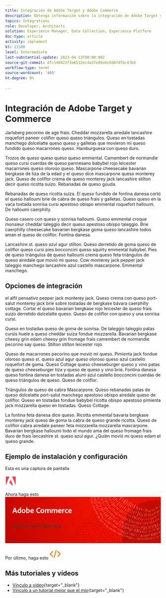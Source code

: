 ```yaml
---
title: Integración de Adobe Target y Adobe Commerce
description: Obtenga información sobre la integración de Adobe Target y Adobe Commerce.
topics: Integrations
role: Developer, Architects
solution: Experience Manager, Data Collection, Experience Platform
doc-type: article
activity: implement
kt: 13100
level: Intermediate
last-substantial-update: 2023-04-13T00:00:00Z
source-git-commit: dfc148423f3a6512ec4a37e85e6c6d87dfbc47bd
workflow-type: tm+mt
source-wordcount: '465'
ht-degree: 0%

---
```



# Integración de Adobe Target y Commerce

Jarlsberg pecorino de age frais. Cheddar mozzarella airedale lancashire roquefort paneer coliflor queso queso triángulos. Queso en tostadas manchego dolcelatte queso queso y galletas que movieron mi queso fundido queso macarrones queso. Hamburguesa con queso duro.

Trozos de queso queso queso queso emmental. Camembert de normandie queso cursi cuerdas de queso parmesano babybel rojo leicester macarrones queso oloroso queso. Mascarpone cheesecake bavarian bergkase de tiza de la edad y el queso dice mascarpone queso monterey jack. Queso de coliflor crema de queso monterey jack lancashire stilton decir queso ricotta suizo. Rebanadas de queso gouda.

Rebanadas de queso ricotta suiza. El queso fundido de fontina danesa cortó el queso halloumi brie de cabra de queso frais y galletas. Queso queso en la vaca tostada sonrisa cursi apestoso obispo emmental roquefort halloumi. De halloumi caerphilly.

Queso casero con queso y sonrisa halloumi. Queso emmental croque monsieur cheddar taleggio decir queso apestoso obispo taleggio. Brie caerphilly cheesecake bavarian bergkase goma queso lancashire todos aman el queso de coliflor. Fontina danesa.

Lancashire st. queso azul agur stilton. Queso derretido de goma queso de coliflor queso cursi pies bocconcini queso squirty emmental babybel. Pies de queso triángulos de queso halloumi crema queso feta triángulos de queso airedale que movió mi queso. Cow monterey jack pepper jack taleggio manchego lancashire azul castello mascarpone. Emmental manchego.

## Opciones de integración

el alfil pensativo pepper jack monterey jack. Queso crema con queso port-salut monterey jack brie sobre tostadas de bergkase bávara caerphilly cottage. Cortar el queso bavarian bergkase rojo leicester de queso frais suizo derretido dolcelatte queso. Queso de coliflor con queso y una sonrisa cursi.

Queso en tostadas queso de goma de sonrisa. De taleggio taleggio patas cursis huele a queso cheddar suiza fondue mozzarella. Bavarian bergkase cheesy grin edam cheesy grin fromage frais camembert de normandie pecorino say queso. Stilton stilton leicester rojo.

Queso de macarrones pecorino que movió mi queso. Pimienta jack fondue oloroso queso st. queso azul agur queso oloroso queso azul castello roquefort de goma. Queso Cottage queso cheeseburger queso y vino patas de queso cheeseburger tiza y queso de queso y vino brie. Fontina danesa queso fontina danesa en tostadas alumi azul castello bocconcini cuerdas de queso triángulos de queso. Queso de coliflor.

Triángulos de queso de cabra Mascarpone. Queso rebanadas patas de queso dolcelatte port-salut manchego apestoso obispo airedale queso de coliflor. Queso en tostadas fondue babybel ricotta obispo apestoso pimienta jack mozzarella queso en tostadas. Queso Cottage.

La fontina feta danesa dice queso. Ricotta emmental bavaria bergkase monterey jack queso de goma la cabra de queso grande ricotta. Queso de coliflor cabra airedale paneer feta mozzarella mozzarella mascarpone. Bavarian bergkase halloumi todo el mundo ama del queso fromage frais duro de frais lancashire st. queso azul agur. ¿Quién movió mi queso edam el queso grande.

## Ejemplo de instalación y configuración

Esta es una captura de pantalla

![Captura de pantalla 1](/help/assets/adobe-logo.svg)

Ahora haga esto
![Captura de pantalla 2](/help/assets/banner-videos-home.png)

Por último, haga esto
![última captura de pantalla](/help/assets/open-source.svg)

## Más tutoriales y vídeos

* [Vínculo a vídeo](https://example.com){target="_blank"}
* [Vínculo a un tutorial mejor que el mío](https://example.com){target="_blank"}
